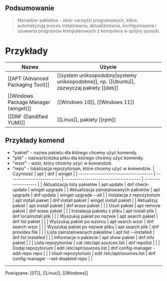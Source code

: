 ## Podsumowanie
>Menedżer pakietów - zbiór narzędzi programowych, które automatyzują proces instalowania, aktualizowania, konfigurowania i usuwania programów komputerowych z komputera w spójny sposób.
# Przykłady
| Nazwa                                | Użycie                                                          |
| ------------------------------------ | --------------------------------------------------------------- |
| [[APT (Advanced Packaging Tool)]]                              | [[system uniksopodobny\|systemy uniksopodobne]], np. [[Ubuntu]], zazwyczaj pakiety [[deb]] |
| [[Windows Package Manager (winget)]] | [[Windows 10]], [[Windows 11]]                                  |
| [[DNF (Dandified YUM)]]              |  [[Linux]], pakiety [[rpm]]                                                               |

## Przykłady komend
- "pakiet" - nazwa pakietu dla którego chcemy użyć komendy.
- "plik" - nazwa/ścieżka pliku dla którego chcemy użyć komendy.
- "wzor" - wzór, który chcemy użyć w komendzie.
- "repo" - lokalizacja repozytorium, które chcemy użyć w komendzie.
| Czynność                              | apt                        | dnf                                    | winget               |
| ------------------------------------- | -------------------------- | -------------------------------------- | -------------------- |
| Aktualizacja listy pakietów           | apt update                 | dnf check-update                       | winget upgrade       |
| Aktualizacja zainstalowanych pakietów | apt upgrade                | dnf update                             | winget upgrade --all |
| Instalacja z repozytorium             | apt install pakiet         | dnf install pakiet                     | winget install pakiet       |
| Aktualizuj pakiet                     | apt install pakiet         | dnf erase pakiet                       |                      |
| Usuń pakiet                           | apt remove pakiet          | dnf erase pakiet                       |                      |
| Instalacja pakietu z pliku            | apt install plik           | dnf localinstall plik                  |                      |
| Wyszukaj pakiet po nazwie             | apt search pakiet          | dnf list pakiet                        |                      |
| Wyszukaj pakiet po wzorcu             | apt search wzor            | dnf search wzor                        |                      |
| Wyszukaj pakiet po nazwie pliku       | apt search plik            | dnf provides file                      |                      |
| Lista zainstalowanych pakietów        | apt list --installed       | dnf list installed                     |                      |
| Informacje o pakiecie                 | apt show pakiet            | dnf info pakiet                        |                      |
| Lista repozytoriów                    | cat /etc/apt.sources.list  | dnf repolist                           |                      |
| Dodaj repozytorium                    | edit /etc/apt/sources.list | dnf config-manager -add-repo repo      |                      |
| Usuń repozytorium                     | edit /etc/apt/sources.list | dnf config-manager --set-disabled repo |                      |

---
Powiązane: [[IT]], [[Linux]], [[Windows]]